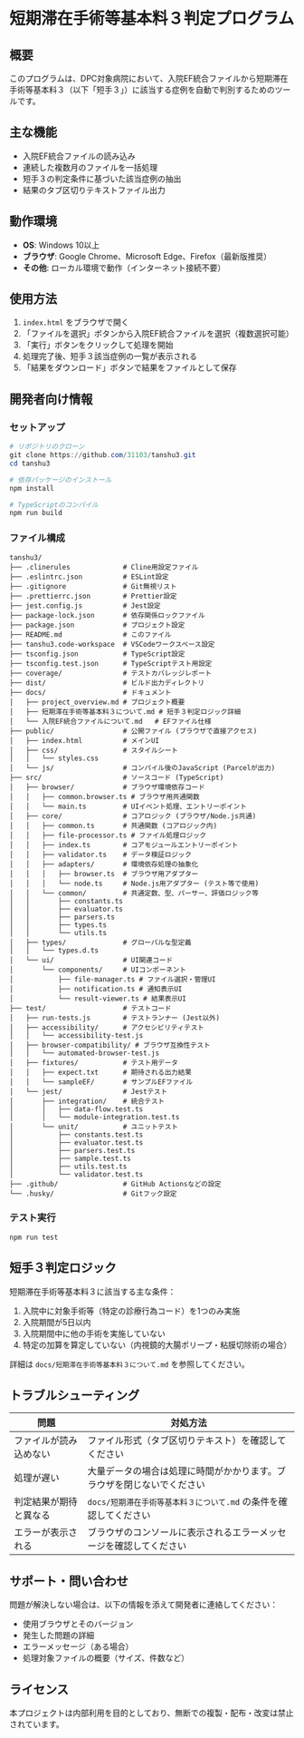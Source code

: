 # 短期滞在手術等基本料３判定プログラム

## 概要

このプログラムは、DPC対象病院において、入院EF統合ファイルから短期滞在手術等基本料３（以下「短手３」）に該当する症例を自動で判別するためのツールです。

## 主な機能

- 入院EF統合ファイルの読み込み
- 連続した複数月のファイルを一括処理
- 短手３の判定条件に基づいた該当症例の抽出
- 結果のタブ区切りテキストファイル出力

## 動作環境

- **OS**: Windows 10以上
- **ブラウザ**: Google Chrome、Microsoft Edge、Firefox（最新版推奨）
- **その他**: ローカル環境で動作（インターネット接続不要）

## 使用方法

1. `index.html` をブラウザで開く
2. 「ファイルを選択」ボタンから入院EF統合ファイルを選択（複数選択可能）
3. 「実行」ボタンをクリックして処理を開始
4. 処理完了後、短手３該当症例の一覧が表示される
5. 「結果をダウンロード」ボタンで結果をファイルとして保存

## 開発者向け情報

### セットアップ

```powershell
# リポジトリのクローン
git clone https://github.com/31103/tanshu3.git
cd tanshu3

# 依存パッケージのインストール
npm install

# TypeScriptのコンパイル
npm run build
```

### ファイル構成

```
tanshu3/
├── .clinerules             # Cline用設定ファイル
├── .eslintrc.json          # ESLint設定
├── .gitignore              # Git無視リスト
├── .prettierrc.json        # Prettier設定
├── jest.config.js          # Jest設定
├── package-lock.json       # 依存関係ロックファイル
├── package.json            # プロジェクト設定
├── README.md               # このファイル
├── tanshu3.code-workspace  # VSCodeワークスペース設定
├── tsconfig.json           # TypeScript設定
├── tsconfig.test.json      # TypeScriptテスト用設定
├── coverage/               # テストカバレッジレポート
├── dist/                   # ビルド出力ディレクトリ
├── docs/                   # ドキュメント
│   ├── project_overview.md # プロジェクト概要
│   ├── 短期滞在手術等基本料３について.md # 短手３判定ロジック詳細
│   └── 入院EF統合ファイルについて.md   # EFファイル仕様
├── public/                 # 公開ファイル (ブラウザで直接アクセス)
│   ├── index.html          # メインUI
│   ├── css/                # スタイルシート
│   │   └── styles.css
│   └── js/                 # コンパイル後のJavaScript (Parcelが出力)
├── src/                    # ソースコード (TypeScript)
│   ├── browser/            # ブラウザ環境依存コード
│   │   ├── common.browser.ts # ブラウザ用共通関数
│   │   └── main.ts         # UIイベント処理、エントリーポイント
│   ├── core/               # コアロジック (ブラウザ/Node.js共通)
│   │   ├── common.ts       # 共通関数 (コアロジック内)
│   │   ├── file-processor.ts # ファイル処理ロジック
│   │   ├── index.ts        # コアモジュールエントリーポイント
│   │   ├── validator.ts    # データ検証ロジック
│   │   ├── adapters/       # 環境依存処理の抽象化
│   │   │   ├── browser.ts  # ブラウザ用アダプター
│   │   │   └── node.ts     # Node.js用アダプター (テスト等で使用)
│   │   └── common/         # 共通定数、型、パーサー、評価ロジック等
│   │       ├── constants.ts
│   │       ├── evaluator.ts
│   │       ├── parsers.ts
│   │       ├── types.ts
│   │       └── utils.ts
│   ├── types/              # グローバルな型定義
│   │   └── types.d.ts
│   └── ui/                 # UI関連コード
│       └── components/     # UIコンポーネント
│           ├── file-manager.ts # ファイル選択・管理UI
│           ├── notification.ts # 通知表示UI
│           └── result-viewer.ts # 結果表示UI
├── test/                   # テストコード
│   ├── run-tests.js        # テストランナー (Jest以外)
│   ├── accessibility/      # アクセシビリティテスト
│   │   └── accessibility-test.js
│   ├── browser-compatibility/ # ブラウザ互換性テスト
│   │   └── automated-browser-test.js
│   ├── fixtures/           # テスト用データ
│   │   ├── expect.txt      # 期待される出力結果
│   │   └── sampleEF/       # サンプルEFファイル
│   └── jest/               # Jestテスト
│       ├── integration/    # 統合テスト
│       │   ├── data-flow.test.ts
│       │   └── module-integration.test.ts
│       └── unit/           # ユニットテスト
│           ├── constants.test.ts
│           ├── evaluator.test.ts
│           ├── parsers.test.ts
│           ├── sample.test.ts
│           ├── utils.test.ts
│           └── validator.test.ts
├── .github/                # GitHub Actionsなどの設定
└── .husky/                 # Gitフック設定
```

### テスト実行

```powershell
npm run test
```

## 短手３判定ロジック

短期滞在手術等基本料３に該当する主な条件：

1. 入院中に対象手術等（特定の診療行為コード）を1つのみ実施
2. 入院期間が5日以内
3. 入院期間中に他の手術を実施していない
4. 特定の加算を算定していない（内視鏡的大腸ポリープ・粘膜切除術の場合）

詳細は `docs/短期滞在手術等基本料３について.md` を参照してください。

## トラブルシューティング

| 問題 | 対処方法 |
|------|----------|
| ファイルが読み込めない | ファイル形式（タブ区切りテキスト）を確認してください |
| 処理が遅い | 大量データの場合は処理に時間がかかります。ブラウザを閉じないでください |
| 判定結果が期待と異なる | `docs/短期滞在手術等基本料３について.md` の条件を確認してください |
| エラーが表示される | ブラウザのコンソールに表示されるエラーメッセージを確認してください |

## サポート・問い合わせ

問題が解決しない場合は、以下の情報を添えて開発者に連絡してください：
- 使用ブラウザとそのバージョン
- 発生した問題の詳細
- エラーメッセージ（ある場合）
- 処理対象ファイルの概要（サイズ、件数など）

## ライセンス

本プロジェクトは内部利用を目的としており、無断での複製・配布・改変は禁止されています。
